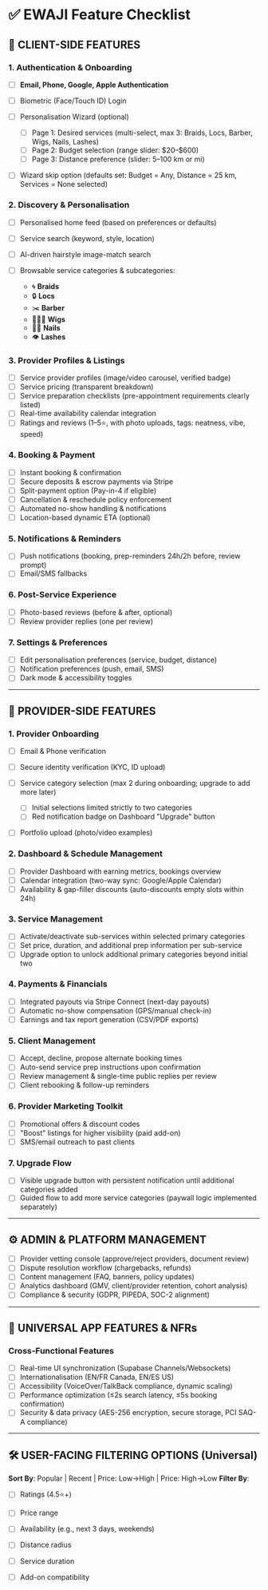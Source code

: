 

# ✅ **EWAJI Feature Checklist**

## 🌟 **CLIENT-SIDE FEATURES**

### 1. **Authentication & Onboarding**

* [ ] **Email, Phone, Google, Apple Authentication**
* [ ] Biometric (Face/Touch ID) Login
* [ ] Personalisation Wizard (optional)

  * [ ] Page 1: Desired services (multi-select, max 3: Braids, Locs, Barber, Wigs, Nails, Lashes)
  * [ ] Page 2: Budget selection (range slider: \$20–\$600)
  * [ ] Page 3: Distance preference (slider: 5–100 km or mi)
* [ ] Wizard skip option (defaults set: Budget = Any, Distance = 25 km, Services = None selected)

### 2. **Discovery & Personalisation**

* [ ] Personalised home feed (based on preferences or defaults)
* [ ] Service search (keyword, style, location)
* [ ] AI-driven hairstyle image-match search
* [ ] Browsable service categories & subcategories:

  * 🌀 **Braids**
  * 🔒 **Locs**
  * ✂️ **Barber**
  * 👩🏾‍🦱 **Wigs**
  * 💅🏽 **Nails**
  * 👁️ **Lashes**

### 3. **Provider Profiles & Listings**

* [ ] Service provider profiles (image/video carousel, verified badge)
* [ ] Service pricing (transparent breakdown)
* [ ] Service preparation checklists (pre-appointment requirements clearly listed)
* [ ] Real-time availability calendar integration
* [ ] Ratings and reviews (1–5⭐, with photo uploads, tags: neatness, vibe, speed)

### 4. **Booking & Payment**

* [ ] Instant booking & confirmation
* [ ] Secure deposits & escrow payments via Stripe
* [ ] Split-payment option (Pay-in-4 if eligible)
* [ ] Cancellation & reschedule policy enforcement
* [ ] Automated no-show handling & notifications
* [ ] Location-based dynamic ETA (optional)

### 5. **Notifications & Reminders**

* [ ] Push notifications (booking, prep-reminders 24h/2h before, review prompt)
* [ ] Email/SMS fallbacks

### 6. **Post-Service Experience**

* [ ] Photo-based reviews (before & after, optional)
* [ ] Review provider replies (one per review)

### 7. **Settings & Preferences**

* [ ] Edit personalisation preferences (service, budget, distance)
* [ ] Notification preferences (push, email, SMS)
* [ ] Dark mode & accessibility toggles

---

## 🎯 **PROVIDER-SIDE FEATURES**

### 1. **Provider Onboarding**

* [ ] Email & Phone verification
* [ ] Secure identity verification (KYC, ID upload)
* [ ] Service category selection (max 2 during onboarding; upgrade to add more later)

  * [ ] Initial selections limited strictly to two categories
  * [ ] Red notification badge on Dashboard "Upgrade" button
* [ ] Portfolio upload (photo/video examples)

### 2. **Dashboard & Schedule Management**

* [ ] Provider Dashboard with earning metrics, bookings overview
* [ ] Calendar integration (two-way sync: Google/Apple Calendar)
* [ ] Availability & gap-filler discounts (auto-discounts empty slots within 24h)

### 3. **Service Management**

* [ ] Activate/deactivate sub-services within selected primary categories
* [ ] Set price, duration, and additional prep information per sub-service
* [ ] Upgrade option to unlock additional primary categories beyond initial two

### 4. **Payments & Financials**

* [ ] Integrated payouts via Stripe Connect (next-day payouts)
* [ ] Automatic no-show compensation (GPS/manual check-in)
* [ ] Earnings and tax report generation (CSV/PDF exports)

### 5. **Client Management**

* [ ] Accept, decline, propose alternate booking times
* [ ] Auto-send service prep instructions upon confirmation
* [ ] Review management & single-time public replies per review
* [ ] Client rebooking & follow-up reminders

### 6. **Provider Marketing Toolkit**

* [ ] Promotional offers & discount codes
* [ ] "Boost" listings for higher visibility (paid add-on)
* [ ] SMS/email outreach to past clients

### 7. **Upgrade Flow**

* [ ] Visible upgrade button with persistent notification until additional categories added
* [ ] Guided flow to add more service categories (paywall logic implemented separately)

---

## ⚙️ **ADMIN & PLATFORM MANAGEMENT**

* [ ] Provider vetting console (approve/reject providers, document review)
* [ ] Dispute resolution workflow (chargebacks, refunds)
* [ ] Content management (FAQ, banners, policy updates)
* [ ] Analytics dashboard (GMV, client/provider retention, cohort analysis)
* [ ] Compliance & security (GDPR, PIPEDA, SOC-2 alignment)

---

## 🔧 **UNIVERSAL APP FEATURES & NFRs**

### **Cross-Functional Features**

* [ ] Real-time UI synchronization (Supabase Channels/Websockets)
* [ ] Internationalisation (EN/FR Canada, EN/ES US)
* [ ] Accessibility (VoiceOver/TalkBack compliance, dynamic scaling)
* [ ] Performance optimization (≤2s search latency, ≤5s booking confirmation)
* [ ] Security & data privacy (AES-256 encryption, secure storage, PCI SAQ-A compliance)

---

## 🛠️ **USER-FACING FILTERING OPTIONS (Universal)**

**Sort By**: Popular | Recent | Price: Low→High | Price: High→Low
**Filter By**:

* [ ] Ratings (4.5⭐+)
* [ ] Price range
* [ ] Availability (e.g., next 3 days, weekends)
* [ ] Distance radius
* [ ] Service duration
* [ ] Add-on compatibility

